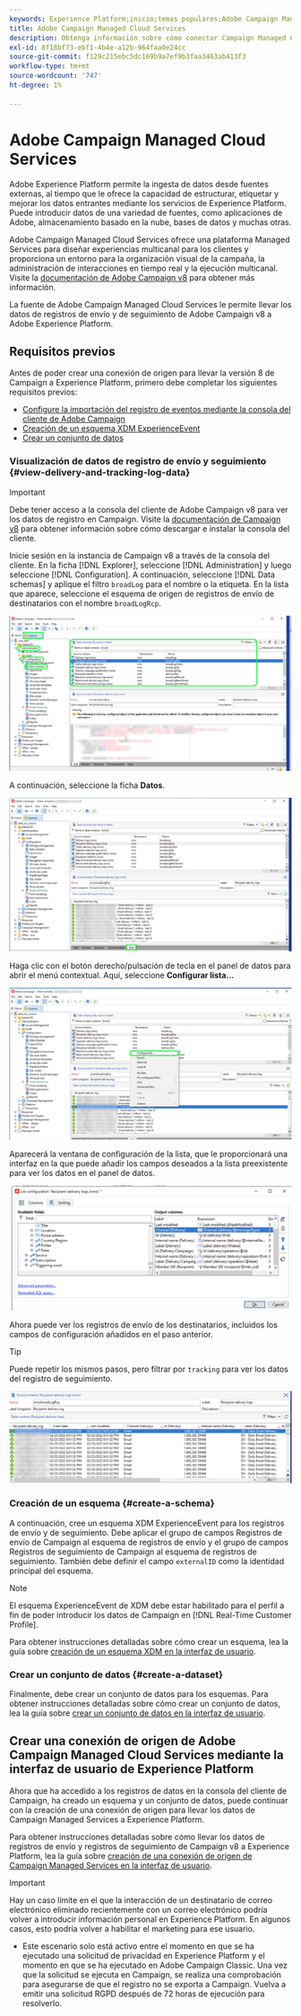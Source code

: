 ```yaml
---
keywords: Experience Platform;inicio;temas populares;Adobe Campaign Managed Cloud Services;campaña;servicios administrados de campaña
title: Adobe Campaign Managed Cloud Services
description: Obtenga información sobre cómo conectar Campaign Managed Cloud Services a Experience Platform mediante la interfaz de usuario
exl-id: 8f18bf73-ebf1-4b4e-a12b-964faa0e24cc
source-git-commit: f129c215ebc5dc169b9a7ef9b3faa3463ab413f3
workflow-type: tm+mt
source-wordcount: '747'
ht-degree: 1%

---
```


# Adobe Campaign Managed Cloud Services

Adobe Experience Platform permite la ingesta de datos desde fuentes externas, al tiempo que le ofrece la capacidad de estructurar, etiquetar y mejorar los datos entrantes mediante los servicios de Experience Platform. Puede introducir datos de una variedad de fuentes, como aplicaciones de Adobe, almacenamiento basado en la nube, bases de datos y muchas otras.

Adobe Campaign Managed Cloud Services ofrece una plataforma Managed Services para diseñar experiencias multicanal para los clientes y proporciona un entorno para la organización visual de la campaña, la administración de interacciones en tiempo real y la ejecución multicanal. Visite la [documentación de Adobe Campaign v8](https://experienceleague.adobe.com/docs/campaign/campaign-v8/campaign-home.html?lang=es) para obtener más información.

La fuente de Adobe Campaign Managed Cloud Services le permite llevar los datos de registros de envío y de seguimiento de Adobe Campaign v8 a Adobe Experience Platform.

## Requisitos previos

Antes de poder crear una conexión de origen para llevar la versión 8 de Campaign a Experience Platform, primero debe completar los siguientes requisitos previos:

* [Configure la importación del registro de eventos mediante la consola del cliente de Adobe Campaign](#view-delivery-and-tracking-log-data)
* [Creación de un esquema XDM ExperienceEvent](#create-a-schema)
* [Crear un conjunto de datos](#create-a-dataset)

### Visualización de datos de registro de envío y seguimiento {#view-delivery-and-tracking-log-data}

>[!IMPORTANT]
>
>Debe tener acceso a la consola del cliente de Adobe Campaign v8 para ver los datos de registro en Campaign. Visite la [documentación de Campaign v8](https://experienceleague.adobe.com/docs/campaign/campaign-v8/deploy/connect.html) para obtener información sobre cómo descargar e instalar la consola del cliente.

Inicie sesión en la instancia de Campaign v8 a través de la consola del cliente. En la ficha [!DNL Explorer], seleccione [!DNL Administration] y luego seleccione [!DNL Configuration]. A continuación, seleccione [!DNL Data schemas] y aplique el filtro `broadLog` para el nombre o la etiqueta. En la lista que aparece, seleccione el esquema de origen de registros de envío de destinatarios con el nombre `broadLogRcp`.

![La consola del cliente de Adobe Campaign v8 con la ficha Explorador seleccionada, los nodos Administración, Configuración y Esquemas de datos expandidos y el filtro establecido en &quot;amplia&quot;.](./images/campaign/explorer.png)

A continuación, seleccione la ficha **Datos**.

![La consola de cliente de Adobe Campaign v8 con la ficha de datos seleccionada.](./images/campaign/data.png)

Haga clic con el botón derecho/pulsación de tecla en el panel de datos para abrir el menú contextual. Aquí, seleccione **Configurar lista...**

![La consola del cliente de Adobe Campaign v8 con el menú contextual abierto y la opción Configure list seleccionada.](./images/campaign/configure.png)

Aparecerá la ventana de configuración de la lista, que le proporcionará una interfaz en la que puede añadir los campos deseados a la lista preexistente para ver los datos en el panel de datos.

![Una lista de configuraciones para los registros de envío de los destinatarios que se pueden agregar para su visualización.](./images/campaign/list-configuration.png)

Ahora puede ver los registros de envío de los destinatarios, incluidos los campos de configuración añadidos en el paso anterior.

>[!TIP]
>
>Puede repetir los mismos pasos, pero filtrar por `tracking` para ver los datos del registro de seguimiento.

![Se muestran los registros de envío del destinatario con información sobre su último nombre modificado, canal de envío, nombre de envío interno y etiqueta.](./images/campaign/recipient-delivery-logs.png)

### Creación de un esquema {#create-a-schema}

A continuación, cree un esquema XDM ExperienceEvent para los registros de envío y de seguimiento. Debe aplicar el grupo de campos Registros de envío de Campaign al esquema de registros de envío y el grupo de campos Registros de seguimiento de Campaign al esquema de registros de seguimiento. También debe definir el campo `externalID` como la identidad principal del esquema.

>[!NOTE]
>
>El esquema ExperienceEvent de XDM debe estar habilitado para el perfil a fin de poder introducir los datos de Campaign en [!DNL Real-Time Customer Profile].

Para obtener instrucciones detalladas sobre cómo crear un esquema, lea la guía sobre [creación de un esquema XDM en la interfaz de usuario](../../../xdm/tutorials/create-schema-ui.md).

### Crear un conjunto de datos {#create-a-dataset}

Finalmente, debe crear un conjunto de datos para los esquemas. Para obtener instrucciones detalladas sobre cómo crear un conjunto de datos, lea la guía sobre [crear un conjunto de datos en la interfaz de usuario](../../../catalog/datasets/user-guide.md).

## Crear una conexión de origen de Adobe Campaign Managed Cloud Services mediante la interfaz de usuario de Experience Platform

Ahora que ha accedido a los registros de datos en la consola del cliente de Campaign, ha creado un esquema y un conjunto de datos, puede continuar con la creación de una conexión de origen para llevar los datos de Campaign Managed Services a Experience Platform.

Para obtener instrucciones detalladas sobre cómo llevar los datos de registros de envío y registros de seguimiento de Campaign v8 a Experience Platform, lea la guía sobre [creación de una conexión de origen de Campaign Managed Services en la interfaz de usuario](../../tutorials/ui/create/adobe-applications/campaign.md).

>[!IMPORTANT]
>
>Hay un caso límite en el que la interacción de un destinatario de correo electrónico eliminado recientemente con un correo electrónico podría volver a introducir información personal en Experience Platform. En algunos casos, esto podría volver a habilitar el marketing para ese usuario.
>
>* Este escenario solo está activo entre el momento en que se ha ejecutado una solicitud de privacidad en Experience Platform y el momento en que se ha ejecutado en Adobe Campaign Classic. Una vez que la solicitud se ejecuta en Campaign, se realiza una comprobación para asegurarse de que el registro no se exporta a Campaign. Vuelva a emitir una solicitud RGPD después de 72 horas de ejecución para resolverlo.